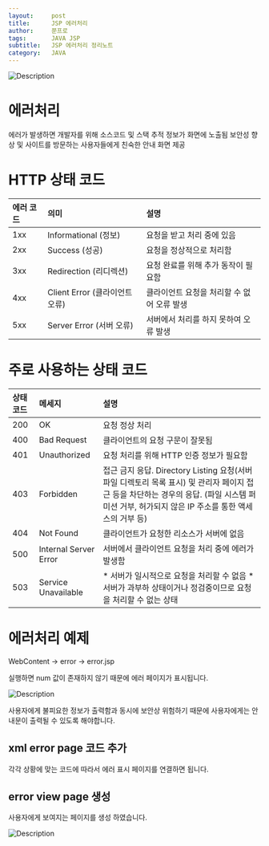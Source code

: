 ```yaml
---
layout:     post
title:      JSP 에러처리
author:     쭌프로
tags:       JAVA JSP
subtitle:   JSP 에러처리 정리노트
category:   JAVA
---
```


<!-- Start Writing Below in Markdown -->

![Description](https://alalstjr.github.io/jjunpro.github.io/img/java_bg.png)

# 에러처리

에러가 발생하면 개발자를 위해 소스코드 및 스택 추적 정보가 화면에 노출됨
보안성 향상 및 사이트를 방문하는 사용자들에게 친숙한 안내 화면 제공

# HTTP 상태 코드

| 에러 코드 | 의미 | 설명 |
| :--- | :--- | :--- |
| 1xx | Informational (정보) | 요청을 받고 처리 중에 있음 |
| 2xx | Success (성공) | 요청을 정상적으로 처리함 |
| 3xx | Redirection (리디렉션) | 요청 완료를 위해 추가 동작이 필요함 |
| 4xx | Client Error (클라이언트 오류) | 클라이언트 요청을 처리할 수 없어 오류 발생 |
| 5xx | Server Error (서버 오류) | 서버에서 처리를 하지 못하여 오류 발생 |

# 주로 사용하는 상태 코드

| 상태 코드 | 메세지 | 설명 |
| :---- | :--- | :--- |
| 200 | OK | 요청 정상 처리 |
| 400 | Bad Request | 클라이언트의 요청 구문이 잘못됨 |
| 401 | Unauthorized | 요청 처리를 위해 HTTP 인증 정보가 필요함 |
| 403 | Forbidden | 접근 금지 응답. Directory Listing 요청(서버 파일 디렉토리 목록 표시) 및 관리자 페이지 접근 등을 차단하는 경우의 응답. (파일 시스템 퍼미션 거부, 허가되지 않은 IP 주소를 통한 액세스의 거부 등) |
| 404 | Not Found | 클라이언트가 요청한 리소스가 서버에 없음 |
| 500 | Internal Server Error | 서버에서 클라이언트 요청을 처리 중에 에러가 발생함 |
| 503 | Service Unavailable | * 서버가 일시적으로 요청을 처리할 수 없음 * 서버가 과부하 상태이거나 정검중이므로 요청을 처리할 수 없는 상태 |

# 에러처리 예제

<script src="https://gist.github.com/alalstjr/8412f5dedb36952f588a48be276f7777.js"></script>

WebContent -> error -> error.jsp

실행하면 num 값이 존재하지 않기 때문에 에러 페이지가 표시됩니다.

![Description](https://alalstjr.github.io/jjunpro.github.io/img/2019-05-07-1.png)

사용자에게 불피요한 정보가 출력함과 동시에 보안상 위험하기 때문에 
사용자에게는 안내문이 출력될 수 있도록 해야합니다.

## xml error page 코드 추가

<script src="https://gist.github.com/alalstjr/89ae36995c3c54f9ff6a5b0df80d0440.js"></script>

각각 상황에 맞는 코드에 따라서 에러 표시 페이지를 연결하면 됩니다.

## error view page 생성

<script src="https://gist.github.com/alalstjr/b4e317def9682c21290276949baa08d2.js"></script>

사용자에게 보여지는 페이지를 생성 하였습니다.

![Description](https://alalstjr.github.io/jjunpro.github.io/img/2019-05-07-2.png)

